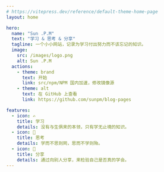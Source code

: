 ```yaml
---
# https://vitepress.dev/reference/default-theme-home-page
layout: home

hero:
  name: "Sun .P.M"
  text: "学习 & 思考 & 分享"
  tagline: 一个小小网站，记录为学习付出努力而不该忘记的知识。
  image:
    src: /images/logo.png
    alt: Sun .P.M
  actions:
    - theme: brand
      text: 开始
      link: src/npm/NPM 国内加速，修改镜像源
    - theme: alt
      text: 在 GitHub 上查看
      link: https://github.com/sunpm/blog-pages

features:
  - icon: ✍️
    title: 学习
    details: 没有与生俱来的本领，只有学无止境的知识。
  - icon: 🧠
    title: 思考
    details: 学而不思则罔，思而不学则殆。
  - icon: 📝
    title: 分享
    details: 通过向别人分享，来检验自己是否真的学会。
---
```



